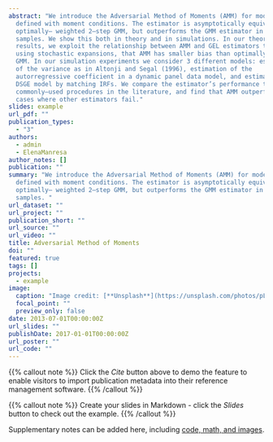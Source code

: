 ```yaml
---
abstract: "We introduce the Adversarial Method of Moments (AMM) for models
  defined with moment conditions. The estimator is asymptotically equivalent to
  optimally– weighted 2–step GMM, but outperforms the GMM estimator in finite
  samples. We show this both in theory and in simulations. In our theoretical
  results, we exploit the relationship between AMM and GEL estimators to show,
  using stochastic expansions, that AMM has smaller bias than optimally–weighted
  GMM. In our simulation experiments we consider 3 different models: estimation
  of the variance as in Altonji and Segal (1996), estimation of the
  autorregressive coefficient in a dynamic panel data model, and estimation of a
  DSGE model by matching IRFs. We compare the estimator’s performance to other
  commonly–used procedures in the literature, and find that AMM outperforms in
  cases where other estimators fail."
slides: example
url_pdf: ""
publication_types:
  - "3"
authors:
  - admin
  - ElenaManresa
author_notes: []
publication: ""
summary: "We introduce the Adversarial Method of Moments (AMM) for models
  defined with moment conditions. The estimator is asymptotically equivalent to
  optimally– weighted 2–step GMM, but outperforms the GMM estimator in finite
  samples. "
url_dataset: ""
url_project: ""
publication_short: ""
url_source: ""
url_video: ""
title: Adversarial Method of Moments
doi: ""
featured: true
tags: []
projects:
  - example
image:
  caption: "Image credit: [**Unsplash**](https://unsplash.com/photos/pLCdAaMFLTE)"
  focal_point: ""
  preview_only: false
date: 2013-07-01T00:00:00Z
url_slides: ""
publishDate: 2017-01-01T00:00:00Z
url_poster: ""
url_code: ""
---
```


{{% callout note %}}
Click the *Cite* button above to demo the feature to enable visitors to import publication metadata into their reference management software.
{{% /callout %}}

{{% callout note %}}
Create your slides in Markdown - click the *Slides* button to check out the example.
{{% /callout %}}

Supplementary notes can be added here, including [code, math, and images](https://wowchemy.com/docs/writing-markdown-latex/).
